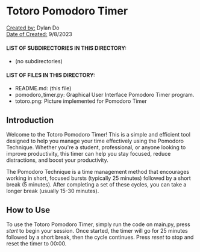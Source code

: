 # Totoro Pomodoro Timer

<u>Created by:</u> Dylan Do <br>
<u>Date of Created:</u> 9/8/2023

<h4>LIST OF SUBDIRECTORIES IN THIS DIRECTORY:</h4>
<ul>
<li> (no subdirectories) 
</ul>
<h4>LIST OF FILES IN THIS DIRECTORY:</h4>
<ul>
<li> README.md: (this file) 
<li> pomodoro_timer.py: Graphical User Interface Pomodoro Timer program.
<li> totoro.png: Picture implemented for Pomodoro Timer
</ul>

## Introduction
Welcome to the Totoro Pomodoro Timer! This is a simple and efficient tool designed to help you manage your time effectively using the Pomodoro Technique. Whether you're a student, professional, or anyone looking to improve productivity, this timer can help you stay focused, reduce distractions, and boost your productivity.

The Pomodoro Technique is a time management method that encourages working in short, focused bursts (typically 25 minutes) followed by a short break (5 minutes). After completing a set of these cycles, you can take a longer break (usually 15-30 minutes).

## How to Use
To use the Totoro Pomodoro Timer, simply run the code on main.py, press <i>start</i> to begin your session. Once started, the timer will go for 25 minutes followed by a short break, then the cycle continues. Press <i>reset</i> to stop and reset the timer to 00:00.

